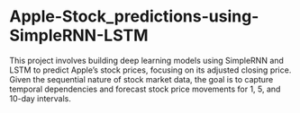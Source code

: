 # Apple-Stock_predictions-using-SimpleRNN-LSTM
This project involves building deep learning models using SimpleRNN and LSTM to predict Apple’s stock prices, focusing on its adjusted closing price. Given the sequential nature of stock market data, the goal is to capture temporal dependencies and forecast stock price movements for 1, 5, and 10-day intervals.
